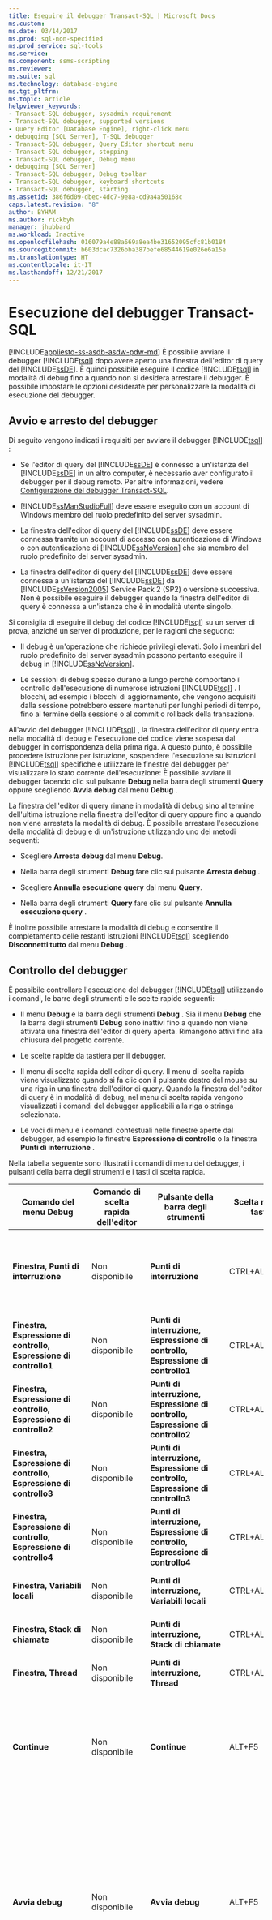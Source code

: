 ```yaml
---
title: Eseguire il debugger Transact-SQL | Microsoft Docs
ms.custom: 
ms.date: 03/14/2017
ms.prod: sql-non-specified
ms.prod_service: sql-tools
ms.service: 
ms.component: ssms-scripting
ms.reviewer: 
ms.suite: sql
ms.technology: database-engine
ms.tgt_pltfrm: 
ms.topic: article
helpviewer_keywords:
- Transact-SQL debugger, sysadmin requirement
- Transact-SQL debugger, supported versions
- Query Editor [Database Engine], right-click menu
- debugging [SQL Server], T-SQL debugger
- Transact-SQL debugger, Query Editor shortcut menu
- Transact-SQL debugger, stopping
- Transact-SQL debugger, Debug menu
- debugging [SQL Server]
- Transact-SQL debugger, Debug toolbar
- Transact-SQL debugger, keyboard shortcuts
- Transact-SQL debugger, starting
ms.assetid: 386f6d09-dbec-4dc7-9e8a-cd9a4a50168c
caps.latest.revision: "8"
author: BYHAM
ms.author: rickbyh
manager: jhubbard
ms.workload: Inactive
ms.openlocfilehash: 016079a4e88a669a8ea4be31652095cfc81b0184
ms.sourcegitcommit: b603dcac7326bba387befe68544619e026e6a15e
ms.translationtype: HT
ms.contentlocale: it-IT
ms.lasthandoff: 12/21/2017
---
```

# <a name="run-the-transact-sql-debugger"></a>Esecuzione del debugger Transact-SQL
[!INCLUDE[appliesto-ss-asdb-asdw-pdw-md](../../includes/appliesto-ss-asdb-asdw-pdw-md.md)] È possibile avviare il debugger [!INCLUDE[tsql](../../includes/tsql-md.md)] dopo avere aperto una finestra dell'editor di query del [!INCLUDE[ssDE](../../includes/ssde-md.md)]. È quindi possibile eseguire il codice [!INCLUDE[tsql](../../includes/tsql-md.md)] in modalità di debug fino a quando non si desidera arrestare il debugger. È possibile impostare le opzioni desiderate per personalizzare la modalità di esecuzione del debugger.  
  
## <a name="starting-and-stopping-the-debugger"></a>Avvio e arresto del debugger  
 Di seguito vengono indicati i requisiti per avviare il debugger [!INCLUDE[tsql](../../includes/tsql-md.md)] :  
  
-   Se l'editor di query del [!INCLUDE[ssDE](../../includes/ssde-md.md)] è connesso a un'istanza del [!INCLUDE[ssDE](../../includes/ssde-md.md)] in un altro computer, è necessario aver configurato il debugger per il debug remoto. Per altre informazioni, vedere [Configurazione del debugger Transact-SQL](../../relational-databases/scripting/configure-firewall-rules-before-running-the-tsql-debugger.md).  
  
-   [!INCLUDE[ssManStudioFull](../../includes/ssmanstudiofull-md.md)] deve essere eseguito con un account di Windows membro del ruolo predefinito del server sysadmin.  
  
-   La finestra dell'editor di query del [!INCLUDE[ssDE](../../includes/ssde-md.md)] deve essere connessa tramite un account di accesso con autenticazione di Windows o con autenticazione di [!INCLUDE[ssNoVersion](../../includes/ssnoversion-md.md)] che sia membro del ruolo predefinito del server sysadmin.  
  
-   La finestra dell'editor di query del [!INCLUDE[ssDE](../../includes/ssde-md.md)] deve essere connessa a un'istanza del [!INCLUDE[ssDE](../../includes/ssde-md.md)] da [!INCLUDE[ssVersion2005](../../includes/ssversion2005-md.md)] Service Pack 2 (SP2) o versione successiva. Non è possibile eseguire il debugger quando la finestra dell'editor di query è connessa a un'istanza che è in modalità utente singolo.  
  
 Si consiglia di eseguire il debug del codice [!INCLUDE[tsql](../../includes/tsql-md.md)] su un server di prova, anziché un server di produzione, per le ragioni che seguono:  
  
-   Il debug è un'operazione che richiede privilegi elevati. Solo i membri del ruolo predefinito del server sysadmin possono pertanto eseguire il debug in [!INCLUDE[ssNoVersion](../../includes/ssnoversion-md.md)].  
  
-   Le sessioni di debug spesso durano a lungo perché comportano il controllo dell'esecuzione di numerose istruzioni [!INCLUDE[tsql](../../includes/tsql-md.md)] . I blocchi, ad esempio i blocchi di aggiornamento, che vengono acquisiti dalla sessione potrebbero essere mantenuti per lunghi periodi di tempo, fino al termine della sessione o al commit o rollback della transazione.  
  
 All'avvio del debugger [!INCLUDE[tsql](../../includes/tsql-md.md)] , la finestra dell'editor di query entra nella modalità di debug e l'esecuzione del codice viene sospesa dal debugger in corrispondenza della prima riga. A questo punto, è possibile procedere istruzione per istruzione, sospendere l'esecuzione su istruzioni [!INCLUDE[tsql](../../includes/tsql-md.md)] specifiche e utilizzare le finestre del debugger per visualizzare lo stato corrente dell'esecuzione: È possibile avviare il debugger facendo clic sul pulsante **Debug** nella barra degli strumenti **Query** oppure scegliendo **Avvia debug** dal menu **Debug** .  
  
 La finestra dell'editor di query rimane in modalità di debug sino al termine dell'ultima istruzione nella finestra dell'editor di query oppure fino a quando non viene arrestata la modalità di debug. È possibile arrestare l'esecuzione della modalità di debug e di un'istruzione utilizzando uno dei metodi seguenti:  
  
-   Scegliere **Arresta debug** dal menu **Debug**.  
  
-   Nella barra degli strumenti **Debug** fare clic sul pulsante **Arresta debug** .  
  
-   Scegliere **Annulla esecuzione query** dal menu **Query**.  
  
-   Nella barra degli strumenti **Query** fare clic sul pulsante **Annulla esecuzione query** .  
  
 È inoltre possibile arrestare la modalità di debug e consentire il completamento delle restanti istruzioni [!INCLUDE[tsql](../../includes/tsql-md.md)] scegliendo **Disconnetti tutto** dal menu **Debug** .  
  
## <a name="controlling-the-debugger"></a>Controllo del debugger  
 È possibile controllare l'esecuzione del debugger [!INCLUDE[tsql](../../includes/tsql-md.md)] utilizzando i comandi, le barre degli strumenti e le scelte rapide seguenti:  
  
-   Il menu **Debug** e la barra degli strumenti **Debug** . Sia il menu **Debug** che la barra degli strumenti **Debug** sono inattivi fino a quando non viene attivata una finestra dell'editor di query aperta. Rimangono attivi fino alla chiusura del progetto corrente.  
  
-   Le scelte rapide da tastiera per il debugger.  
  
-   Il menu di scelta rapida dell'editor di query. Il menu di scelta rapida viene visualizzato quando si fa clic con il pulsante destro del mouse su una riga in una finestra dell'editor di query. Quando la finestra dell'editor di query è in modalità di debug, nel menu di scelta rapida vengono visualizzati i comandi del debugger applicabili alla riga o stringa selezionata.  
  
-   Le voci di menu e i comandi contestuali nelle finestre aperte dal debugger, ad esempio le finestre **Espressione di controllo** o la finestra **Punti di interruzione** .  
  
 Nella tabella seguente sono illustrati i comandi di menu del debugger, i pulsanti della barra degli strumenti e i tasti di scelta rapida.  
  
|Comando del menu Debug|Comando di scelta rapida dell'editor|Pulsante della barra degli strumenti|Scelta rapida da tastiera|Azione|  
|------------------------|-----------------------------|--------------------|-----------------------|------------|  
|**Finestra, Punti di interruzione**|Non disponibile|**Punti di interruzione**|CTRL+ALT+B|Consente di visualizzare la finestra **Punti di interruzione** nella quale è possibile visualizzare e gestire i punti di interruzione.|  
|**Finestra, Espressione di controllo, Espressione di controllo1**|Non disponibile|**Punti di interruzione, Espressione di controllo, Espressione di controllo1**|CTRL+ALT+W, 1|Consente di visualizzare la finestra **Espressione di controllo1** .|  
|**Finestra, Espressione di controllo, Espressione di controllo2**|Non disponibile|**Punti di interruzione, Espressione di controllo, Espressione di controllo2**|CTRL+ALT+W, 2|Consente di visualizzare la finestra **Espressione di controllo2** .|  
|**Finestra, Espressione di controllo, Espressione di controllo3**|Non disponibile|**Punti di interruzione, Espressione di controllo, Espressione di controllo3**|CTRL+ALT+W, 3|Visualizzare la finestra **Espressione di controllo3** .|  
|**Finestra, Espressione di controllo, Espressione di controllo4**|Non disponibile|**Punti di interruzione, Espressione di controllo, Espressione di controllo4**|CTRL+ALT+W, 4|Consente di visualizzare la finestra **Espressione di controllo4** .|  
|**Finestra, Variabili locali**|Non disponibile|**Punti di interruzione, Variabili locali**|CTRL+ALT+V, L|Consente di visualizzare la finestra **Variabili locali** .|  
|**Finestra, Stack di chiamate**|Non disponibile|**Punti di interruzione, Stack di chiamate**|CTRL+ALT+C|Consente di visualizzare la finestra **Stack di chiamate** .|  
|**Finestra, Thread**|Non disponibile|**Punti di interruzione, Thread**|CTRL+ALT+H|Consente di visualizzare la finestra **Thread** .|  
|**Continue**|Non disponibile|**Continue**|ALT+F5|Eseguire il codice fino al successivo punto di interruzione. **Continua** non è attivo fintanto che una finestra dell'editor di query in modalità di debug non ha lo stato attivo.|  
|**Avvia debug**|Non disponibile|**Avvia debug**|ALT+F5|Consente di attivare la modalità di debug per una finestra dell'editor di query ed eseguire il codice fino al primo punto di interruzione. Se lo stato attivo si trova in una finestra dell'editor di query in modalità di debug, **Avvia debug** viene sostituito da **Continua**.|  
|**Interrompi tutto**|Non disponibile|**Interrompi tutto**|CTRL+ALT+INTERR|Questa caratteristica non è utilizzata dal debugger [!INCLUDE[tsql](../../includes/tsql-md.md)] .|  
|**Arresta debug**|Non disponibile|**Debug**|MAIUSC+F5|Consente di portare una finestra dell'editor di query dalla modalità di debug alla modalità normale.|  
|**Disconnetti tutto**|Non disponibile|Non disponibile|Non disponibile|Consente di arrestare la modalità di debug, ma di eseguire le istruzioni restanti nella finestra dell'editor di query.|  
|**Esegui istruzione**|Non disponibile|**Esegui istruzione**|F11|Consente di eseguire l'istruzione successiva e anche di aprire una nuova finestra dell'editor di query nella modalità di debug se l'istruzione successiva esegue una stored procedure, un trigger o una funzione.|  
|**Esegui istruzione/routine**|Non disponibile|**Esegui istruzione/routine**|F10|Stessa funzione di **Esegui istruzione**eccetto per il fatto che con questo comando non viene eseguito il debug di funzioni, stored procedure o trigger.|  
|**Esci da istruzione/routine**|Non disponibile|**Esci da istruzione/routine**|MAIUSC+F11|Consente di eseguire il codice restante in un trigger, una funzione o una stored procedure ignorando i punti di interruzione. La normale modalità di debug riprende quando il controllo viene restituito al codice che ha chiamato il modulo.|  
|Non disponibile|**Esegui fino al cursore**|Non disponibile|CTRL+F10|Consente di eseguire tutto il codice dall'ultima posizione di arresto fino alla posizione corrente del cursore ignorando i punti di arresto.|  
|**Controllo immediato**|**Controllo immediato**|Non disponibile|CTRL+ALT+Q|Consente di visualizzare la finestra **Controllo immediato** .|  
|**Imposta/Rimuovi punto di interruzione**|**Punto di interruzione, Inserisci punto di interruzione**|Non disponibile|F9|Consente di inserire un punto di interruzione in corrispondenza dell'istruzione [!INCLUDE[tsql](../../includes/tsql-md.md)] corrente o selezionata.|  
|Non disponibile|**Punto di interruzione, Elimina punto di interruzione**|Non disponibile|Non disponibile|Consente di eliminare il punto di interruzione dalla riga selezionata.|  
|Non disponibile|**Punto di interruzione, Disabilita punto di interruzione**|Non disponibile|Non disponibile|Consente di disabilitare il punto di interruzione nella riga selezionata. Il punto di interruzione rimane sulla riga di codice, ma l'esecuzione non verrà arrestata fino a quando non sarà riattivata.|  
|Non disponibile|**Punto di interruzione, Attiva punto di interruzione**|Non disponibile|Non disponibile|Consente di attivare il punto di interruzione nella riga selezionata.|  
|**Elimina tutti i punti di interruzione**|Non disponibile|Non disponibile|CTRL+MAIUSC+F9|Consente di eliminare tutti i punti di interruzione.|  
|**Disabilita tutti i punti di interruzione**|Non disponibile|Non disponibile|Non disponibile|Consente di disabilitare tutti i punti di interruzione.|  
|Non disponibile|**Aggiungi espressione di controllo**|Non disponibile|Non disponibile|Consente di aggiungere l'espressione selezionata alla finestra **Espressione di controllo** .|  
  
## <a name="see-also"></a>Vedere anche  
 [Debugger Transact-SQL](../../relational-databases/scripting/transact-sql-debugger.md)   
 [Esecuzione istruzione per istruzione del codice Transact-SQL](../../relational-databases/scripting/step-through-transact-sql-code.md)   
 [Informazioni del debugger Transact-SQL](../../relational-databases/scripting/transact-sql-debugger-information.md)   
 [Editor di query del Motore di database &#40;SQL Server Management Studio&#41;](../../relational-databases/scripting/database-engine-query-editor-sql-server-management-studio.md)   
 [Statistiche sulle query dinamiche](../../relational-databases/performance/live-query-statistics.md)  
  
  
